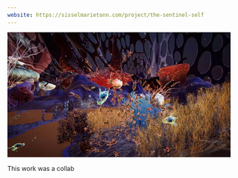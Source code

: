 ```yaml
---
website: https://sisselmarietonn.com/project/the-sentinel-self
---
```


![](media/Pasted%20image%2020250821111813.png)


This work was a collab
